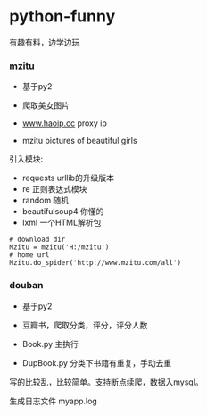 # python-funny
有趣有料，边学边玩

### mzitu  

- 基于py2 
- 爬取美女图片


- www.haoip.cc   proxy ip 
- mzitu pictures of beautiful girls

引入模块:

- requests urllib的升级版本
- re 正则表达式模块
- random 随机
- beautifulsoup4 你懂的
- lxml 一个HTML解析包 

```pyt
# download dir 
Mzitu = mzitu('H:/mzitu')
# home url
Mzitu.do_spider('http://www.mzitu.com/all')
```



### douban

- 基于py2


- 豆瓣书，爬取分类，评分，评分人数
- Book.py  主执行
- DupBook.py 分类下书籍有重复，手动去重

写的比较乱，比较简单。支持断点续爬，数据入mysql。

生成日志文件 myapp.log

